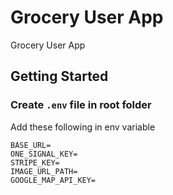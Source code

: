 # Grocery User App

Grocery User App

## Getting Started

### Create `.env` file in root folder

Add these following in env variable 
```
BASE_URL=
ONE_SIGNAL_KEY=
STRIPE_KEY=
IMAGE_URL_PATH=
GOOGLE_MAP_API_KEY=
```